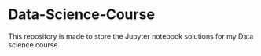 # Data-Science-Course

This repository is made to store the Jupyter notebook solutions for my Data science course.
